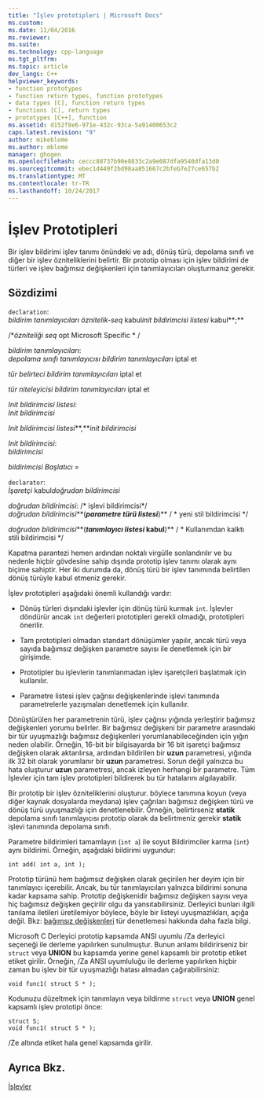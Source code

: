 ```yaml
---
title: "İşlev prototipleri | Microsoft Docs"
ms.custom: 
ms.date: 11/04/2016
ms.reviewer: 
ms.suite: 
ms.technology: cpp-language
ms.tgt_pltfrm: 
ms.topic: article
dev_langs: C++
helpviewer_keywords:
- function prototypes
- function return types, function prototypes
- data types [C], function return types
- functions [C], return types
- prototypes [C++], function
ms.assetid: d152f8e6-971e-432c-93ca-5a91400653c2
caps.latest.revision: "9"
author: mikeblome
ms.author: mblome
manager: ghogen
ms.openlocfilehash: ceccc88737b90e8833c2a9e087dfa9540dfa13d0
ms.sourcegitcommit: ebec1d449f2bd98aa851667c2bfeb7e27ce657b2
ms.translationtype: MT
ms.contentlocale: tr-TR
ms.lasthandoff: 10/24/2017
---
```

# <a name="function-prototypes"></a>İşlev Prototipleri
Bir işlev bildirimi işlev tanımı önündeki ve adı, dönüş türü, depolama sınıfı ve diğer bir işlev özniteliklerini belirtir. Bir prototip olması için işlev bildirimi de türleri ve işlev bağımsız değişkenleri için tanımlayıcıları oluşturmanız gerekir.  
  
## <a name="syntax"></a>Sözdizimi  
 `declaration`:  
 *bildirim tanımlayıcıları öznitelik-seq* kabul*init bildirimcisi listesi* kabul**;**  
  
 /\**özniteliği seq* opt Microsoft Specific * /  
  
 *bildirim tanımlayıcıları*:  
 *depolama sınıfı tanımlayıcısı bildirim tanımlayıcıları* iptal et  
  
 *tür belirteci bildirim tanımlayıcıları* iptal et  
  
 *tür niteleyicisi bildirim tanımlayıcıları* iptal et  
  
 *Init bildirimcisi listesi*:  
 *Init bildirimcisi*  
  
 *Init bildirimcisi listesi***,***init bildirimcisi*   
  
 *Init bildirimcisi*:  
 *bildirimcisi*  
  
 *bildirimcisi Başlatıcı =*  
  
 `declarator`:  
 *İşaretçi* kabul*doğrudan bildirimcisi*  
  
 *doğrudan bildirimcisi*: /\* işlevi bildirimcisi\*/  
 *doğrudan bildirimcisi***(***parametre türü listesi***)** / * yeni stil bildirimcisi      \*/  
  
 *doğrudan bildirimcisi***(***tanımlayıcı listesi* kabul**)** / * Kullanımdan kalktı stili bildirimcisi    \*/  
  
 Kapatma parantezi hemen ardından noktalı virgülle sonlandırılır ve bu nedenle hiçbir gövdesine sahip dışında prototip işlev tanımı olarak aynı biçime sahiptir. Her iki durumda da, dönüş türü bir işlev tanımında belirtilen dönüş türüyle kabul etmeniz gerekir.  
  
 İşlev prototipleri aşağıdaki önemli kullandığı vardır:  
  
-   Dönüş türleri dışındaki işlevler için dönüş türü kurmak `int`. İşlevler döndürür ancak `int` değerleri prototipleri gerekli olmadığı, prototipleri önerilir.  
  
-   Tam prototipleri olmadan standart dönüşümler yapılır, ancak türü veya sayıda bağımsız değişken parametre sayısı ile denetlemek için bir girişimde.  
  
-   Prototipler bu işlevlerin tanımlanmadan işlev işaretçileri başlatmak için kullanılır.  
  
-   Parametre listesi işlev çağrısı değişkenlerinde işlevi tanımında parametrelerle yazışmaları denetlemek için kullanılır.  
  
 Dönüştürülen her parametrenin türü, işlev çağrısı yığında yerleştirir bağımsız değişkenleri yorumu belirler. Bir bağımsız değişkeni bir parametre arasındaki bir tür uyuşmazlığı bağımsız değişkenleri yorumlanabileceğinden için yığın neden olabilir. Örneğin, 16-bit bir bilgisayarda bir 16 bit işaretçi bağımsız değişken olarak aktarılırsa, ardından bildirilen bir **uzun** parametresi, yığında ilk 32 bit olarak yorumlanır bir **uzun** parametresi. Sorun değil yalnızca bu hata oluşturur **uzun** parametresi, ancak izleyen herhangi bir parametre. Tüm İşlevler için tam işlev prototipleri bildirerek bu tür hatalarını algılayabilir.  
  
 Bir prototip bir işlev özniteliklerini oluşturur. böylece tanımına koyun (veya diğer kaynak dosyalarda meydana) işlev çağrıları bağımsız değişken türü ve dönüş türü uyuşmazlığı için denetlenebilir. Örneğin, belirtirseniz **statik** depolama sınıfı tanımlayıcısı prototip olarak da belirtmeniz gerekir **statik** işlevi tanımında depolama sınıfı.  
  
 Parametre bildirimleri tamamlayın (`int a`) ile soyut Bildirimciler karma (`int`) aynı bildirimi. Örneğin, aşağıdaki bildirimi uygundur:  
  
```  
int add( int a, int );  
```  
  
 Prototip türünü hem bağımsız değişken olarak geçirilen her deyim için bir tanımlayıcı içerebilir. Ancak, bu tür tanımlayıcıları yalnızca bildirimi sonuna kadar kapsama sahip. Prototip değişkenidir bağımsız değişken sayısı veya hiç bağımsız değişken geçirilir olgu da yansıtabilirsiniz. Derleyici bunları ilgili tanılama iletileri üretilemiyor böylece, böyle bir listeyi uyuşmazlıkları, açığa değil. Bkz: [bağımsız değişkenleri](../c-language/arguments.md) tür denetlemesi hakkında daha fazla bilgi.  
  
 Microsoft C Derleyici prototip kapsamda ANSI uyumlu /Za derleyici seçeneği ile derleme yapılırken sunulmuştur. Bunun anlamı bildirirseniz bir `struct` veya **UNION** bu kapsamda yerine genel kapsamlı bir prototip etiket etiket girilir. Örneğin, /Za ANSI uyumluluğu ile derleme yapılırken hiçbir zaman bu işlev bir tür uyuşmazlığı hatası almadan çağırabilirsiniz:  
  
```  
void func1( struct S * );  
```  
  
 Kodunuzu düzeltmek için tanımlayın veya bildirme `struct` veya **UNION** genel kapsamlı işlev prototipi önce:  
  
```  
struct S;  
void func1( struct S * );  
```  
  
 /Ze altında etiket hala genel kapsamda girilir.  
  
## <a name="see-also"></a>Ayrıca Bkz.  
 [İşlevler](../c-language/functions-c.md)